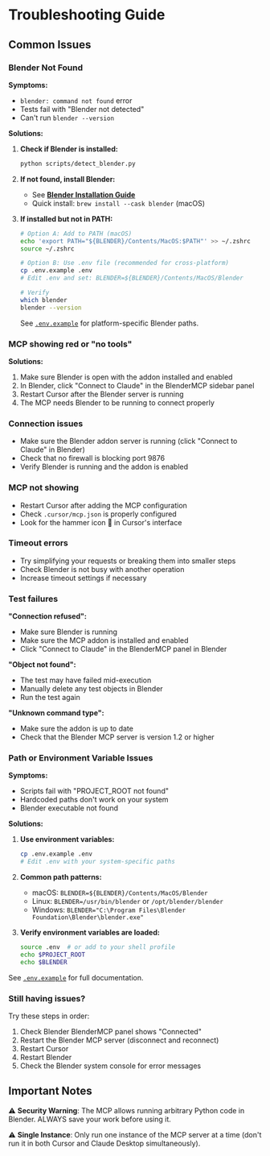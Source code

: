 # Troubleshooting Guide

## Common Issues

### Blender Not Found

**Symptoms:**
- `blender: command not found` error
- Tests fail with "Blender not detected"
- Can't run `blender --version`

**Solutions:**

1. **Check if Blender is installed:**
   ```bash
   python scripts/detect_blender.py
   ```

2. **If not found, install Blender:**
   - See **[Blender Installation Guide](./blender-installation.md)**
   - Quick install: `brew install --cask blender` (macOS)

3. **If installed but not in PATH:**
   ```bash
   # Option A: Add to PATH (macOS)
   echo 'export PATH="${BLENDER}/Contents/MacOS:$PATH"' >> ~/.zshrc
   source ~/.zshrc
   
   # Option B: Use .env file (recommended for cross-platform)
   cp .env.example .env
   # Edit .env and set: BLENDER=${BLENDER}/Contents/MacOS/Blender
   
   # Verify
   which blender
   blender --version
   ```
   
   See [`.env.example`](../../.env.example) for platform-specific Blender paths.

### MCP showing red or "no tools"

**Solutions:**
1. Make sure Blender is open with the addon installed and enabled
2. In Blender, click "Connect to Claude" in the BlenderMCP sidebar panel
3. Restart Cursor after the Blender server is running
4. The MCP needs Blender to be running to connect properly

### Connection issues

- Make sure the Blender addon server is running (click "Connect to Claude" in Blender)
- Check that no firewall is blocking port 9876
- Verify Blender is running and the addon is enabled

### MCP not showing

- Restart Cursor after adding the MCP configuration
- Check `.cursor/mcp.json` is properly configured
- Look for the hammer icon 🔨 in Cursor's interface

### Timeout errors

- Try simplifying your requests or breaking them into smaller steps
- Check Blender is not busy with another operation
- Increase timeout settings if necessary

### Test failures

**"Connection refused":**
- Make sure Blender is running
- Make sure the MCP addon is installed and enabled
- Click "Connect to Claude" in the BlenderMCP panel in Blender

**"Object not found":**
- The test may have failed mid-execution
- Manually delete any test objects in Blender
- Run the test again

**"Unknown command type":**
- Make sure the addon is up to date
- Check that the Blender MCP server is version 1.2 or higher

### Path or Environment Variable Issues

**Symptoms:**
- Scripts fail with "PROJECT_ROOT not found"
- Hardcoded paths don't work on your system
- Blender executable not found

**Solutions:**
1. **Use environment variables:**
   ```bash
   cp .env.example .env
   # Edit .env with your system-specific paths
   ```

2. **Common path patterns:**
   - macOS: `BLENDER=${BLENDER}/Contents/MacOS/Blender`
   - Linux: `BLENDER=/usr/bin/blender` or `/opt/blender/blender`
   - Windows: `BLENDER="C:\Program Files\Blender Foundation\Blender\blender.exe"`

3. **Verify environment variables are loaded:**
   ```bash
   source .env  # or add to your shell profile
   echo $PROJECT_ROOT
   echo $BLENDER
   ```

See [`.env.example`](../../.env.example) for full documentation.

### Still having issues?

Try these steps in order:
1. Check Blender BlenderMCP panel shows "Connected"
2. Restart the Blender MCP server (disconnect and reconnect)
3. Restart Cursor
4. Restart Blender
5. Check the Blender system console for error messages

## Important Notes

⚠️ **Security Warning**: The MCP allows running arbitrary Python code in Blender. ALWAYS save your work before using it.

⚠️ **Single Instance**: Only run one instance of the MCP server at a time (don't run it in both Cursor and Claude Desktop simultaneously).
